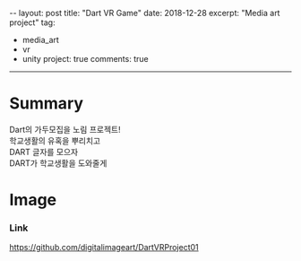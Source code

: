 --
layout: post
title:  "Dart VR Game"
date:   2018-12-28
excerpt: "Media art project"
tag:
- media_art
- vr
- unity
project: true
comments: true
---

# Summary
Dart의 가두모집을 노림 프로젝트!  
학교생활의 유혹을 뿌리치고  
DART 글자를 모으자  
DART가 학교생활을 도와줄게  


# Image


### Link
https://github.com/digitalimageart/DartVRProject01
